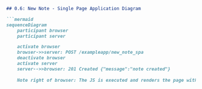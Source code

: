 ```markdown
## 0.6: New Note - Single Page Application Diagram

```mermaid
sequenceDiagram
    participant browser
    participant server

    activate browser
    browser->>server: POST /exampleapp/new_note_spa
    deactivate browser
    activate server
    server-->>browser: 201 Created {"message":"note created"}
    
    Note right of browser: The JS is executed and renders the page without reloading the page